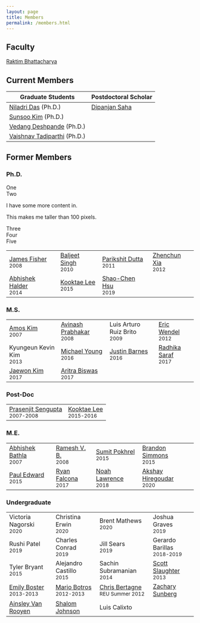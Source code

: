 ```yaml
---
layout: page
title: Members
permalink: /members.html
---
```


## Faculty

[Raktim Bhattacharya](http://engineering.tamu.edu/aerospace/people/rbhattacharya)
<!--- [Full CV](/pdfs/raktim-cv.pdf) -->

## Current Members

| **Graduate Students** | **Postdoctoral Scholar** | 
|-|-|
| [Niladri Das](https://www.linkedin.com/in/niladri-das) (Ph.D.) | [Dipanjan Saha](http://linkedin.com/in/dipanjan-saha-37b53829) |
| [Sunsoo Kim](https://www.linkedin.com/in/sunsoo-kim-1222a511b) (Ph.D.)   
| [Vedang Deshpande](https://www.linkedin.com/in/vedang-deshpande) (Ph.D.) 
| [Vaishnav Tadiparthi](https://www.linkedin.com/in/vaishnav-tadiparthi-0453b923) (Ph.D.) 

## Former Members
### Ph.D.


<div class="former_students">
  <div>One</div>
  <div>Two
    <p>I have some more content in.</p>
    <p>This makes me taller than 100 pixels.</p>
  </div>
  <div>Three</div>
  <div>Four</div>
  <div>Five</div>
</div>


<table>
  <tr>
    <td><a href="https://www.linkedin.com/in/james-fisher-0ba9798b">James Fisher</a> <br> <small>2008</small></td>
    <td><a href="https://www.linkedin.com/in/baljeet-singh-9039b818">Baljeet Singh</a> <br> <small>2010</small></td>
    <td><a href ="https://www.linkedin.com/in/parikshit-dutta-7a862b13"> Parikshit Dutta </a> <br> <small>2011</small></td>
    <td><a href ="http://www.linkedin.com/pub/zhenchun-xia/10/633/129"> Zhenchun Xia </a><br> <small>2012</small></td>
  </tr>
    <tr>
    <td><a href = "https://www.abhishekhalder.org">Abhishek Halder </a> <br> <small>2014</small></td>
    <td><a href ="https://sites.google.com/view/kooktaelee"> Kooktae Lee </a> <br> <small>2015</small> </td>
     <td><a href ="https://www.linkedin.com/in/shaochenhsu"> Shao-Chen Hsu </a> <br> <small>2019</small></td>
    </tr>
</table>

### M.S.

<table>
  <tr>
    <td><a href="http://www.linkedin.com/pub/amos-kim/2b/63a/69"> Amos Kim</a><br> <small>2007</small> </td> 
    <td><a href="http://www.linkedin.com/pub/avinash-prabhakar/4/3b3/464"> Avinash Prabhakar</a><br> <small>2008</small> </td> 
    <td>Luis Arturo Ruiz Brito <br> <small>2009</small></td>
    <td><a href="http://www.linkedin.com/in/ericdbw">Eric Wendel </a> <br> <small>2012</small></td>
  </tr>
    <tr>
     <td>Kyungeun Kevin Kim <br> <small>2013</small></td>
     <td><a href = "http://www.linkedin.com/pub/michael-young/76/119/738?trk=pub-pbmap">Michael Young</a> <br> <small>2016</small></td>
     <td><a href = "https://www.linkedin.com/in/justinbarnes2013">Justin Barnes</a> <br> <small>2016</small> </td>
     <td><a href = "https://in.linkedin.com/in/radhika-saraf-93232498">Radhika Saraf</a> <br> <small>2017</small></td>
    </tr>
    <tr>
    <td><a href = "https://www.linkedin.com/in/jwkim8804">Jaewon Kim</a><br> <small>2017</small></td>
    <td><a href = "https://www.linkedin.com/in/aritrabiswas">Aritra Biswas</a><br> <small>2017</small></td>
    </tr>
</table>

### Post-Doc

<table>
<tr>
<td> <a href = "http://www.linkedin.com/in/prasenjitsengupta">Prasenjit Sengupta </a> <br> <small>2007-2008</small></td>
<td> <a href = "https://sites.google.com/view/kooktaelee">Kooktae Lee </a> <br> <small>2015-2016</small></td>
</tr>
</table>

### M.E.

<table>
<tr>
<td><a href="https://www.linkedin.com/in/abhishekbathla"> Abhishek Bathla </a><br> <small> 2007</small></td>
<td><a href="https://www.linkedin.com/in/vbramesh"> Ramesh V. B. </a> <br> <small> 2008</small></td>
<td><a href="https://www.linkedin.com/in/sumit-pokhrel-a60a7a66">Sumit Pokhrel</a><br> <small> 2015</small></td>
<td><a href="https://www.linkedin.com/in/brandon-simmons-928637b2">Brandon Simmons</a> <br> <small> 2015</small></td>
</tr>
<tr>
<td><a href="https://www.linkedin.com/in/pauldedward">Paul Edward </a> <br> <small>2015</small></td>
<td><a href="https://www.linkedin.com/in/ryan-falcona-952316146/">Ryan Falcona</a> <br> <small> 2017</small></td>
<td><a href="https://www.linkedin.com/in/noah-lawrence-abab34171">Noah Lawrence</a> <br> <small> 2018</small></td>
<td><a href="https://www.linkedin.com/in/akshay-hiregoudar/">Akshay Hiregoudar</a> <br> <small> 2020</small></td>
</tr>
</table>

### Undergraduate 
<table>
<tr>
      <td>Victoria Nagorski <br> <small>2020</small></td>
      <td>Christina Erwin <br> <small>2020</small></td>
      <td>Brent Mathews <br> <small>2020</small></td>
      <td>Joshua Graves <br> <small>2019</small></td>
    </tr>
    <tr>
      <td>Rushi Patel <br> <small>2019</small></td>
      <td>Charles Conrad <br> <small>2019</small></td>
      <td>Jill Sears <br> <small>2019</small></td>
      <td>Gerardo Barillas <br> <small>2018-2019</small></td>
    </tr>
    <tr>
      <td>Tyler Bryant <br> <small>2015</small></td>
      <td>Alejandro Castillo <br> <small>2015</small></td>
      <td>Sachin Subramanian <br> <small>2014</small></td>
      <td><a href="http://www.linkedin.com/pub/scott-slaughter/31/4a9/ba0">Scott Slaughter</a> <br> <small>2013</small></td>
    </tr>
    <tr>
      <td><a href="http://www.linkedin.com/pub/emily-boster/80/183/b89">Emily Boster</a> <br> <small>2013-2013</small></td>
      <td><a href="http://www.linkedin.com/pub/mario-botros/51/6b2/559">Mario Botros</a> <br> <small>2012-2013</small></td>
      <td><a href="http://www.linkedin.com/pub/christopher-bertagne/63/2b9/711">Chris Bertagne</a> <br> <small>REU Summer 2012</small></td>
      <td><a href="http://www.linkedin.com/pub/zachary-sunberg/24/669/540">Zachary Sunberg</a><br> <small> </small></td>
    </tr>
    <tr>
      <td><a href="http://www.linkedin.com/pub/ainsley-van-rooyen/32/59b/715">Ainsley Van Rooyen</a><br> <small> </small></td>
      <td><a href="http://www.linkedin.com/pub/shalom-johnson/25/135/55">Shalom Johnson</a><br> <small> </small></td>
      <td>Luis Calixto <br> <small> </small></td>
    </tr>
</table>
